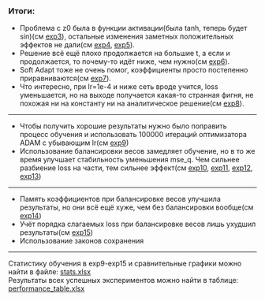 ### Итоги:
* Проблема с z0 была в функции активации(была tanh, теперь будет sin)(см [exp3](https://github.com/mikhakuv/PINNs/blob/main/exp3.md)), остальные изменения заметных положительных эффектов не дали(cм [exp4](https://github.com/mikhakuv/PINNs/blob/main/exp4.md), [exp5](https://github.com/mikhakuv/PINNs/blob/main/exp5.md)).
* Решение всё ещё плохо продолжается на большие t, а если и продолжается, то почему-то идёт ниже, чем нужно(см [exp6](https://github.com/mikhakuv/PINNs/blob/main/exp6.md)).
* Soft Adapt тоже не очень помог, коэффициенты просто постепенно приравниваются(см [exp7](https://github.com/mikhakuv/PINNs/blob/main/exp7.md)).
* Что интересно, при lr=1e-4 и ниже сеть вроде учится, loss уменьшается, но на выходе получается какая-то странная фигня, не похожая ни на константу ни на аналитическое решение(см [exp8](https://github.com/mikhakuv/PINNs/blob/main/exp8.md)).
---
* Чтобы получить хорошие результаты нужно было поправить процесс обучения и использовать 100000 итераций оптимизатора ADAM с убывающим lr(см [exp9](https://github.com/mikhakuv/PINNs/blob/main/exp9.md))
* Использование балансировки весов замедляет обучение, но в то же время улучшает стабильность уменьшения mse_q. Чем сильнее разбиение loss на части, тем сильнее эффект(см [exp10](https://github.com/mikhakuv/PINNs/blob/main/exp10.md), [exp11](https://github.com/mikhakuv/PINNs/blob/main/exp11.md),  [exp12](https://github.com/mikhakuv/PINNs/blob/main/exp12.md),  [exp13](https://github.com/mikhakuv/PINNs/blob/main/exp13.md))
---
* Память коэффициентов при балансировке весов улучшила результаты, но они всё ещё хуже, чем без балансировки вообще(см [exp14](https://github.com/mikhakuv/PINNs/blob/main/exp14.md))
* Учёт порядка слагаемых loss при балансировке весов лишь ухудшил результаты(см [exp15](https://github.com/mikhakuv/PINNs/blob/main/exp15.md))  
* Использование законов сохранения
---
Статистику обучения в exp9-exp15 и сравнительные графики можно найти в файле: [stats.xlsx](https://github.com/mikhakuv/PINNs/blob/main/stats.xlsx)   
Результаты всех успешных экспериментов можно найти в таблице: [performance_table.xlsx](https://docs.google.com/spreadsheets/d/1EAHA_UamNzLTHufkJSFcJTIRn0lpgeh28o-bcWYOjjE/edit?usp=sharing)

